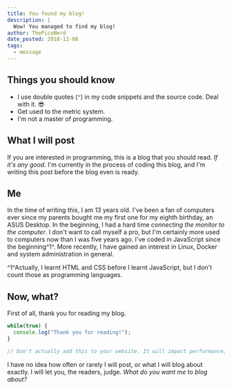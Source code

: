 ```yaml
---
title: You found my blog!
description: |
  Wow! You managed to find my blog!
author: ThePicoNerd
date_posted: 2018-12-08
tags:
  - message
---
```


## Things you should know

- I use double quotes (`"`) in my code snippets and the source code. Deal with it. 😎
- Get used to the metric system.
- I'm not a master of programming.

## What I will post

If you are interested in programming, this is a blog that you should read. *If it's any good.* I'm currently in the process of coding this blog, and I'm writing this post before the blog even is ready.

## Me

In the time of writing this, I am 13 years old. I've been a fan of computers ever since my parents bought me my first one for my eighth birthday, an ASUS Desktop. In the beginning, I had a hard time *connecting the monitor to the computer*. I don't want to call myself a pro, but I'm certainly more used to computers now than I was five years ago. I've coded in JavaScript since the beginning^1^. More recently, I have gained an interest in Linux, Docker and system administration in general.

^1^Actually, I learnt HTML and CSS before I learnt JavaScript, but I don't count those as programming languages.

## Now, what?

First of all, thank you for reading my blog.

```js
while(true) {
  console.log("Thank you for reading!");
}

// Don't actually add this to your website. It will impact performance, trust me.
```


I have no idea how often or rarely I will post, or what I will blog about exactly. I will let you, the readers, judge. *What do you want me to blog about?*
